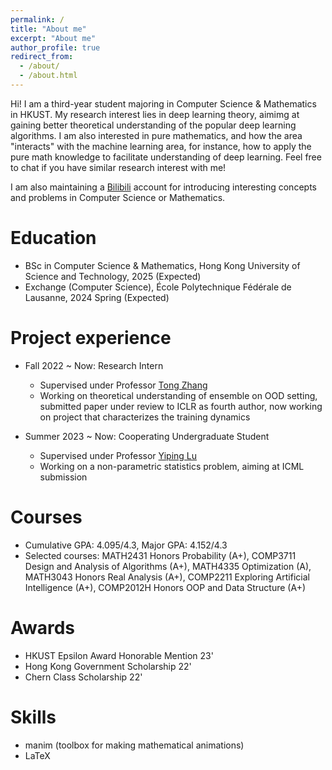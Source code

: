 ```yaml
---
permalink: /
title: "About me"
excerpt: "About me"
author_profile: true
redirect_from: 
  - /about/
  - /about.html
---
```


Hi! I am a third-year student majoring in Computer Science & Mathematics in HKUST. My research interest lies in deep learning theory, aimimg at gaining better theoretical understanding of the popular deep learning algorithms. I am also interested in pure mathematics, and how the area "interacts" with the machine learning area, for instance, how to apply the pure math knowledge to facilitate understanding of deep learning. Feel free to chat if you have similar research interest with me!

I am also maintaining a [Bilibili](https://space.bilibili.com/346660989?spm_id_from=333.1007.0.0) account for introducing interesting concepts and problems in Computer Science or Mathematics.

Education
======
* BSc in Computer Science & Mathematics, Hong Kong University of Science and Technology, 2025 (Expected)
* Exchange (Computer Science), École Polytechnique Fédérale de Lausanne, 2024 Spring (Expected)

Project experience
======
* Fall 2022 ~ Now: Research Intern
  * Supervised under Professor [Tong Zhang](https://tongzhang-ml.org/)
  * Working on theoretical understanding of ensemble on OOD setting, submitted paper under review to ICLR as fourth author, now working on project that characterizes the training dynamics

* Summer 2023 ~ Now: Cooperating Undergraduate Student
  * Supervised under Professor [Yiping Lu](https://2prime.github.io/)
  * Working on a non-parametric statistics problem, aiming at ICML submission

Courses
=====
* Cumulative GPA: 4.095/4.3, Major GPA: 4.152/4.3
* Selected courses: MATH2431 Honors Probability (A+), COMP3711 Design and Analysis of Algorithms (A+), MATH4335 Optimization (A), MATH3043 Honors Real Analysis (A+), COMP2211 Exploring Artificial Intelligence (A+), COMP2012H Honors OOP and Data Structure (A+)

Awards
=====
* HKUST Epsilon Award Honorable Mention 23'
* Hong Kong Government Scholarship 22'
* Chern Class Scholarship 22'
  
Skills
======
* manim (toolbox for making mathematical animations)
* LaTeX

<!-- Publications
======
  <ul>{% for post in site.publications %}
    {% include archive-single-cv.html %}
  {% endfor %}</ul> -->
  